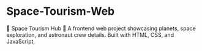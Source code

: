 # Space-Tourism-Web
🌌 Space Tourism Hub 🚀  A frontend web project showcasing planets, space exploration, and astronaut crew details. Built with HTML, CSS, and JavaScript,
